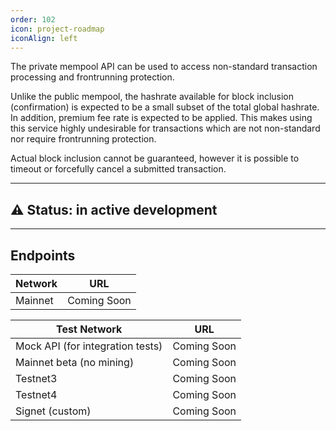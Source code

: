 ```yaml
---
order: 102
icon: project-roadmap
iconAlign: left   
---
```


The private mempool API can be used to access non-standard transaction processing and frontrunning protection.

Unlike the public mempool, the hashrate available for block inclusion (confirmation) is expected to be a small subset of the total global hashrate. In addition, premium fee rate is expected to be applied. This makes using this service highly undesirable for transactions which are not non-standard nor require frontrunning protection.

Actual block inclusion cannot be guaranteed, however it is possible to timeout or forcefully cancel a submitted transaction. 

---

## :warning: Status: in active development

---

## Endpoints

| Network             | URL          |
|---------------------|--------------|
| Mainnet             | Coming Soon  |

| Test Network                     | URL          |
|----------------------------------|--------------|
| Mock API (for integration tests) | Coming Soon  |
| Mainnet beta (no mining)         | Coming Soon  |
| Testnet3                         | Coming Soon  |
| Testnet4                         | Coming Soon  |
| Signet (custom)                  | Coming Soon  |
